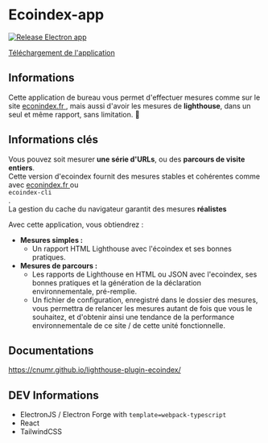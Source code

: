 # Ecoindex-app

[![Release Electron app](https://github.com/cnumr/EcoindexApp/actions/workflows/release.yml/badge.svg)](https://github.com/cnumr/EcoindexApp/actions/workflows/release.yml)

[Téléchargement de l'application](https://github.com/cnumr/EcoindexApp/releases/latest)

## Informations

Cette application de bureau vous permet d'effectuer
mesures comme sur le site
<a
                                href="https://econindex.fr/"
                                target="_blank"
                                className="underline"
                            >
econindex.fr
</a>
, mais aussi d'avoir les mesures de
<strong>lighthouse</strong>, dans un seul et même
rapport, sans limitation. 🎉

</p>
<h2>Informations clés</h2>
<p>
Vous pouvez soit mesurer
<strong>une série d'URLs</strong>, ou des
<strong>parcours de visite entiers</strong>.
<br />
Cette version d'ecoindex fournit des mesures stables
et cohérentes comme avec
<a
                                href="https://econindex.fr/"
                                target="_blank"
                                className="underline"
                            >
econindex.fr
</a>
ou
<code
                                title="outil en python qui s'utilise en ligne de commande, dans le terminal."
                                className="border-b border-dashed border-primary"
                            >
ecoindex-cli
</code>
.<br />
La gestion du cache du navigateur garantit des
mesures <strong>réalistes</strong>
</p>
<p>Avec cette application, vous obtiendrez :</p>
<ul>
<li>
<strong>Mesures simples :</strong>
<ul>
<li>
Un rapport HTML Lighthouse avec
l'écoindex et ses bonnes pratiques.
</li>
</ul>
</li>
<li>
<strong>Mesures de parcours :</strong>
<ul>
<li>
Les rapports de Lighthouse en HTML ou
JSON avec l'ecoindex, ses bonnes
pratiques et la génération de la
déclaration environnementale,
pré-remplie.
</li>
<li>
Un fichier de configuration, enregistré
dans le dossier des mesures, vous
permettra de relancer les mesures autant
de fois que vous le souhaitez, et
d'obtenir ainsi une tendance de la
performance environnementale de ce site
/ de cette unité fonctionnelle.
</li>
</ul>
</li>
</ul>

## Documentations

https://cnumr.github.io/lighthouse-plugin-ecoindex/

## DEV Informations

-   ElectronJS / Electron Forge with `template=webpack-typescript`
-   React
-   TailwindCSS
